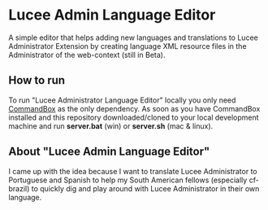 # Lucee Admin Language Editor

A simple editor that helps adding new languages and translations to Lucee Administrator Extension by creating language XML resource files in the Administrator of the web-context (still in Beta).

## How to run

To run "Lucee Administrator Language Editor" locally you only need [CommandBox](https://www.ortussolutions.com/products/commandbox) as the only dependency. As soon as you have CommandBox installed and this repository downloaded/cloned to your local development machine and run **server.bat** (win) or **server.sh** (mac & linux).

## About "Lucee Admin Language Editor"

I came up with the idea because I want to translate Lucee Administrator to Portuguese and Spanish to help my South American fellows (especially cf-brazil) to quickly dig and play around with Lucee Administrator in their own language.
